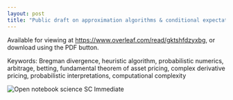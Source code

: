 ```yaml
---
layout: post
title: "Public draft on approximation algorithms & conditional expectation"
---
```


Available for viewing at
<https://www.overleaf.com/read/gktshfdzyxbg>,
or download using the PDF button.

Keywords:
Bregman divergence, heuristic algorithm, probabilistic numerics, arbitrage,
betting, fundamental theorem of asset pricing, complex derivative pricing,
probabilistic interpretations, computational complexity

![Open notebook science SC Immediate](https://kek.gg/i/3whzfs.png)

